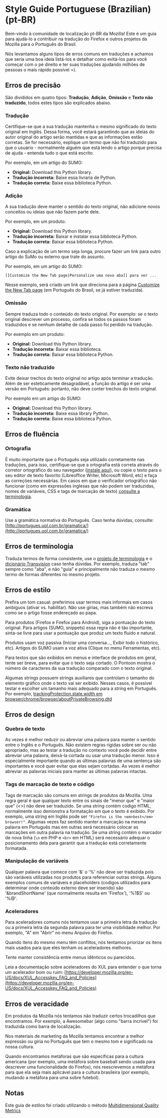 # Style Guide Portuguese (Brazilian) (pt-BR)

Bem-vindo à comunidade de localização pt-BR da Mozilla! Este é um guia para ajudá-lo a contribuir na tradução do Firefox e outros projetos da Mozilla para o Português do Brasil.

Nós levantamos alguns tipos de erros comuns em traduções e achamos que seria uma boa ideia listá-los e detalhar como evitá-los para você começar com o pé direito e ter suas traduções ajudando milhões de pessoas o mais rápido possível =).

## Erros de precisão

São divididos em quatro tipos: **Tradução**, **Adição**, **Omissão** e **Texto não traduzido**, todos estes tipos são explicados abaixo.

### Tradução

Certifique-se que a sua tradução mantenha o mesmo significado do texto original em Inglês. Dessa forma, você estará garantindo que as ideias do autor original do artigo serão mantidas e que as informações estão corretas. Se for necessário, explique um termo que não foi traduzido para que o usuário - normalmente alguém que está lendo o artigo porque precisa de ajuda - entenda tudo o que está escrito.

Por exemplo, em um artigo do SUMO:

* **Original:** Download this Python library.
* **Tradução incorreta:** Baixe essa livraria de Python.
* **Tradução correta:** Baixe essa biblioteca Python.

### Adição

A sua tradução deve manter o sentido do texto original, não adicione novos conceitos ou ideias que não fazem parte dele.

Por exemplo, em um produto:

* **Original:** Download this Python library.
* **Tradução incorreta:** Baixar e instalar essa biblioteca Python.
* **Tradução correta:** Baixar essa biblioteca Python.

Caso a explicação de um termo seja longa, procure fazer um link para outro artigo do SuMo ou externo que trate do assunto.

Por exemplo, em um artigo do SUMO:

`[[Customize the New Tab page|Personalize uma nova aba]] para ver ...`

Nesse exemplo, será criado um link que direciona para a página [Customize the New Tab page](https://wiki.mozilla.org/index.php?title=Customize_the_New_Tab_page&action=edit&redlink=1) (em Português do Brasil, se já estiver traduzida).

### Omissão

Sempre traduza todo o conteúdo do texto original. Por exemplo: se o texto original descrever um processo, confira se todos os passos foram traduzidos e se nenhum detalhe de cada passo foi perdido na tradução.

Por exemplo em um produto:

* **Original:** Download this Python library.
* **Tradução incorreta:** Baixar essa biblioteca.
* **Tradução correta:** Baixar essa biblioteca Python.

### Texto não traduzido

Evite deixar trechos do texto original no artigo após terminar a tradução. Além de ser esteticamente desagradável, a função do artigo é ser uma versão em Portuguẽs: portanto, não deve conter trechos do texto original.

Por exemplo em um artigo do SUMO:

* **Original:** Download this Python library.
* **Tradução incorreta:** Baixe essa library Python.
* **Tradução correta:** Baixe essa biblioteca Python.

## Erros de fluência

### Ortografia

É muito importante que o Português seja utilizado corretamente nas traduções, para isso, certifique-se que a ortografia está correta através do corretor ortográfico do seu navegador ([instale aqui](https://addons.mozilla.org/pt-br/firefox/language-tools)), ou copie o texto para o seu editor de texto favorito (Libreoffice Writer, Microsoft Word, etc) e faça as correções necessárias. Em casos em que o verificador ortográfico não funcionar (como em expressões inglesas que não podem ser traduzidas, nomes de variáveis, CSS e tags de marcação de texto) [consulte a terminologia](https://pontoon.mozilla.org/terminology/).

### Gramática

Use a gramática normativa do Português. Caso tenha dúvidas, consulte: [http://portugues.uol.com.br/gramatica/](http://portugues.uol.com.br/gramatica/)

## Erros de terminologia

Traduza termos de forma consistente, use o [projeto de terminologia](https://pontoon.mozilla.org/terminology/) e o [dicionário Transvision](https://transvision.mozfr.org/) caso tenha dúvidas. Por exemplo, traduza "tab" sempre como "aba", e não "guia" e principalmente não traduza o mesmo termo de formas diferentes no mesmo projeto.

## Erros de estilo

Prefira um tom casual: preferimos usar termos mais informais em casos ambíguos (ativar vs. habilitar). Não use gírias, mas também não escreva como se o artigo fosse endereçado ao papa.

Para produtos (Firefox e Firefox para Android), siga a pontuação do texto original. Para artigos (SUMO, snippets) essa regra não é tão importante, sinta-se livre para usar a pontuação que produz um texto fluido e natural.

Produtos usam voz passiva (Iniciar uma conversa…, Exibir todo o histórico, etc). Artigos do SUMO usam a voz ativa (Clique no menu Ferramentas, etc).

Para textos que são exibidos em menus e interface de produtos em geral, tente ser breve, para evitar que o texto seja cortado. O Pontoon mostra o número de caracteres da sua tradução comparado com o texto original.

Algumas strings possuem strings auxiliares que controlam o tamanho do elemento gráfico onde o texto vai ser exibido. Nesses casos, é possível testar e escolher um tamanho mais adequado para a string em Português. Por exemplo, [trackingProtection.state.width em browser/chrome/browser/aboutPrivateBrowsing.dtd](https://pontoon.mozilla.org/pt-BR/firefox-aurora/browser/chrome/browser/aboutPrivateBrowsing.dtd/)

## Erros de design

### Quebra de texto

As vezes é melhor reduzir ou abreviar uma palavra para manter o sentido entre o Inglês e o Português. Não existem regras rígidas sobre ser ou não apropriado, mas ao testar a tradução no contexto você pode decidir entre abreviar uma palavra, deixá-la cortada ou usar uma tradução menor. Isso é especialmente importante quando as últimas palavras de uma sentença são importantes e você quer evitar que elas sejam cortadas. As vezes é melhor abreviar as palavras iniciais para manter as últimas palavras intactas.

### Tags de marcação de texto e código

Tags de marcação são comuns em strings de produtos da Mozilla. Uma regra geral é que qualquer texto entre os sinais de "menor que" e "maior que" (<>) não deve ser traduzido. Se uma string contém codigo HTML, normalmente isso demonstra a formatação em que o texto é exibido. Por exemplo, uma string em Inglês pode ser `"Firefox is the <em>best</em> browser!"`. Algumas vezes faz sentido manter a marcação na mesma palavra em Português mas em outras será necessário colocar as marcações em outra palavra na tradução. Se uma string contém o marcador de nova linha (`\n` em PHP e `<br>` em HTML) será necessário adequar o posicionamento dela para garantir que a tradução está corretamente formatada.

### Manipulação de variáveis

Qualquer palavra que comece com '&' o '%' não deve ser traduzida pois são variáveis utilizadas nos produtos para referenciar outras strings. Alguns exemplos comuns de variáveis e placeholders (codigos utilizados para determinar onde conteúdo externo deve ser inserido) são '&brandShortName' (que normalmente resulta em 'Firefox'), '%1$S' ou '%@'.

### Aceleradores

Para aceleradores comuns nós tentamos usar a primeira letra da tradução ou a primeira letra da segunda palavra para ter uma visibilidade melhor. Por exemplo, "A" em "Abrir" no menu Arquivo do Firefox.

Quando itens do mesmo menu têm conflitos, nós tentamos priorizar os itens mais usados para que eles tenham os aceleradores melhores.

Tente manter consistência entre menus idênticos ou parecidos.

Leia a documentação sobre aceleradores do XUL para entender o que torna um acelerador bom ou ruim: [https://developer.mozilla.org/en-US/docs/XUL_Accesskey_FAQ_and_Policies](https://developer.mozilla.org/en-US/docs/XUL_Accesskey_FAQ_and_Policies)

## Erros de veracidade

Em produtos da Mozilla nós tentamos não traduzir certos trocadilhos que encontramos. Por exemplo, a Awesomebar (algo como "barra incrivel") foi traduzida como barra de localização.

Nos materiais de marketing da Mozilla tentamos encontrar a melhor expressão ou gíria no Português que tem o mesmo tom e significado na nossa cultura.

Quando encontramos metáforas que são específicas para a cultura americana (por exemplo, uma metáfora sobre baseball sendo usada para descrever uma funcionalidade do Firefox), nós reescrevemos a metáfora para que ela seja mais aplicável para a cultura brasileira (por exemplo, mudando a metáfora para uma sobre futebol).

## Notas

Este guia de estilos foi criado utilizando o método [Multidimensional Quality Metrics](http://www.qt21.eu/mqm-definition/issues-list-2015-12-30.html)

